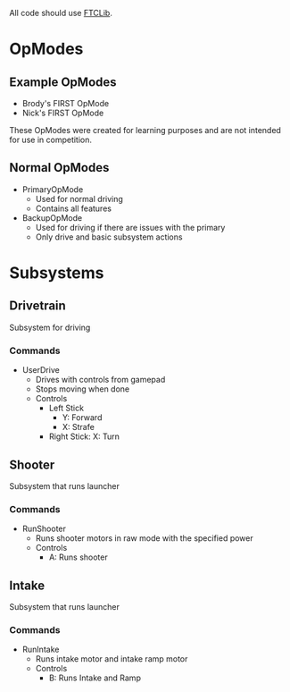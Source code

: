 All code should use [FTCLib](https://docs.ftclib.org/ftclib/).

# OpModes

## Example OpModes

- Brody's FIRST OpMode
- Nick's FIRST OpMode

These OpModes were created for learning purposes and are not intended for use in competition.

## Normal OpModes

- PrimaryOpMode
  - Used for normal driving
  - Contains all features
- BackupOpMode
  - Used for driving if there are issues with the primary
  - Only drive and basic subsystem actions

# Subsystems

## Drivetrain

Subsystem for driving

### Commands

- UserDrive
  - Drives with controls from gamepad
  - Stops moving when done
  - Controls
    - Left Stick
      - Y: Forward
      - X: Strafe
    - Right Stick: X: Turn

## Shooter

Subsystem that runs launcher

### Commands

- RunShooter
  - Runs shooter motors in raw mode with the specified power
  - Controls
    - A: Runs shooter

## Intake

Subsystem that runs launcher

### Commands

- RunIntake
  - Runs intake motor and intake ramp motor
  - Controls
    - B: Runs Intake and Ramp